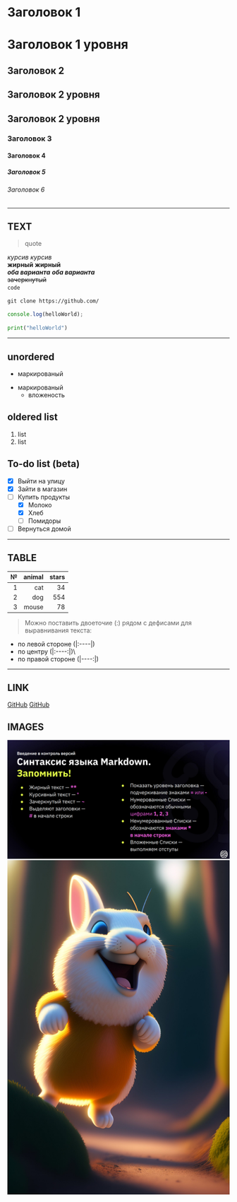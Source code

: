 # Заголовок 1 

Заголовок 1 уровня
======================

## Заголовок 2 

Заголовок 2 уровня
----------------------
Заголовок 2 уровня
---

### Заголовок 3 
#### Заголовок 4 
##### Заголовок 5 
###### Заголовок 6 
-----------------------
## TEXT
> quote

*курсив* _курсив_ \
**жирный**  __жирный__ \
***оба варианта***   ___оба варианта___ \
~~зачеркнутый~~ \
`code` 

```bush
git clone https://github.com/
```

```javascript
console.log(helloWorld);
```
```py
print("helloWorld")
```
-----------------------------------
## unordered
- маркированый
* маркированый
    * вложеность

## oldered list
1. list
2. list

## To-do list (beta)
- [x] Выйти на улицу
- [x] Зайти в магазин
- [ ] Купить продукты
  - [x] Молоко
  - [x] Хлеб
  - [ ] Помидоры
- [ ] Вернуться домой
---
## TABLE

|№  |animal|stars|
|--:|-----:|----:|
|1  |  cat |  34 | 
|2  |  dog | 554 |
|3  |mouse |  78 |

> Можно поставить двоеточие (:) рядом с дефисами для выравнивания текста:
* по левой стороне (|:----|)
* по центру (|:----:|)\
* по правой стороне (|----:|)
---
## LINK
[GitHub](https://github.com/)
[GitHub](https://github.com/ "подсказка")

## IMAGES
![фото](photo/markdown.png)
![еще_фото](photo/rabbit.jfif "rabbit")

<!-- comment -->
